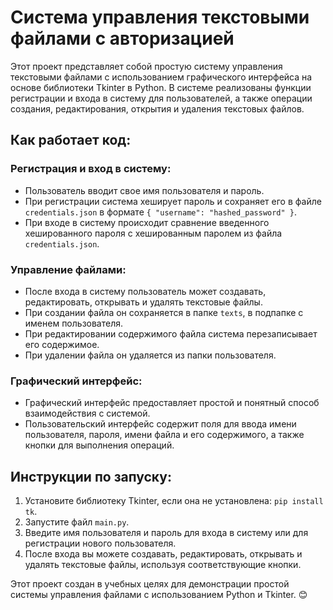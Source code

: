# Система управления текстовыми файлами с авторизацией

Этот проект представляет собой простую систему управления текстовыми файлами с использованием графического интерфейса на основе библиотеки Tkinter в Python. В системе реализованы функции регистрации и входа в систему для пользователей, а также операции создания, редактирования, открытия и удаления текстовых файлов.

## Как работает код:

### Регистрация и вход в систему:
- Пользователь вводит свое имя пользователя и пароль.
- При регистрации система хеширует пароль и сохраняет его в файле `credentials.json` в формате `{ "username": "hashed_password" }`.
- При входе в систему происходит сравнение введенного хешированного пароля с хешированным паролем из файла `credentials.json`.

### Управление файлами:
- После входа в систему пользователь может создавать, редактировать, открывать и удалять текстовые файлы.
- При создании файла он сохраняется в папке `texts`, в подпапке с именем пользователя.
- При редактировании содержимого файла система перезаписывает его содержимое.
- При удалении файла он удаляется из папки пользователя.

### Графический интерфейс:
- Графический интерфейс предоставляет простой и понятный способ взаимодействия с системой.
- Пользовательский интерфейс содержит поля для ввода имени пользователя, пароля, имени файла и его содержимого, а также кнопки для выполнения операций.

## Инструкции по запуску:
1. Установите библиотеку Tkinter, если она не установлена: `pip install tk`.
2. Запустите файл `main.py`.
3. Введите имя пользователя и пароль для входа в систему или для регистрации нового пользователя.
4. После входа вы можете создавать, редактировать, открывать и удалять текстовые файлы, используя соответствующие кнопки.

Этот проект создан в учебных целях для демонстрации простой системы управления файлами с использованием Python и Tkinter. 😊
